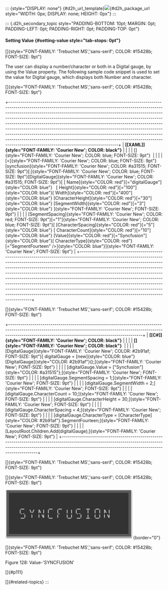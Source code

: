 ::: {style="DISPLAY: none"}
[](ms-xhelp:///?Id=d2h_url_template){#d2h_url_template}![](!package_url!){#d2h_package_url style="WIDTH: 0px; DISPLAY: none; HEIGHT: 0px"}
:::

::: {.d2h_secondary_topic style="PADDING-BOTTOM: 10pt; MARGIN: 0pt; PADDING-LEFT: 0pt; PADDING-RIGHT: 0pt; PADDING-TOP: 0pt"}
#### Setting Value {#setting-value style="tab-stops: 0pt"}

[]{style="FONT-FAMILY: 'Trebuchet MS','sans-serif'; COLOR: #15428b; FONT-SIZE: 9pt"} 

The user can display a number/character or both in a Digital gauge, by using the Value property. The following sample code snippet is used to set the value for Digital gauge, which displays both Number and character.

[]{style="FONT-FAMILY: 'Trebuchet MS','sans-serif'; COLOR: #15428b; FONT-SIZE: 9pt"} 

+------------------------------------------------------------------------------------------------------------------------------------------------------------------------------------------------------------------------------------------------------------------------------------------------------------------------------------------------------------------------------------------------------------------------------------------------------------------------------------------------------------------------------------------------------------------------------------------------------------------------------------------------------------------------------------------------------+
| **[\[XAML\]]{style="FONT-FAMILY: 'Courier New'; COLOR: black"}**                                                                                                                                                                                                                                                                                                                                                                                                                                                                                                                                                                                                                                     |
|                                                                                                                                                                                                                                                                                                                                                                                                                                                                                                                                                                                                                                                                                                      |
| []{style="FONT-FAMILY: 'Courier New'; COLOR: blue; FONT-SIZE: 9pt"}                                                                                                                                                                                                                                                                                                                                                                                                                                                                                                                                                                                                                                  |
|                                                                                                                                                                                                                                                                                                                                                                                                                                                                                                                                                                                                                                                                                                      |
| [\<]{style="FONT-FAMILY: 'Courier New'; COLOR: blue; FONT-SIZE: 9pt"}[syncfusion]{style="FONT-FAMILY: 'Courier New'; COLOR: #a31515; FONT-SIZE: 9pt"}[:]{style="FONT-FAMILY: 'Courier New'; COLOR: blue; FONT-SIZE: 9pt"}[DigitalGauge]{style="FONT-FAMILY: 'Courier New'; COLOR: #a31515; FONT-SIZE: 9pt"}[ [ Name]{style="COLOR: red"}[=\"digitalGauge\"]{style="COLOR: blue"}   [ Height]{style="COLOR: red"}[=\"100\"]{style="COLOR: blue"}[ Width]{style="COLOR: red"}[=\"400\"]{style="COLOR: blue"} [CharacterHeight]{style="COLOR: red"}[=\"30\"]{style="COLOR: blue"} [SegmentWidth]{style="COLOR: red"}[=\"3\"]{style="COLOR: blue"} ]{style="FONT-FAMILY: 'Courier New'; FONT-SIZE: 9pt"} |
|                                                                                                                                                                                                                                                                                                                                                                                                                                                                                                                                                                                                                                                                                                      |
| [SegmentSpacing]{style="FONT-FAMILY: 'Courier New'; COLOR: red; FONT-SIZE: 9pt"}[=\"1\"]{style="FONT-FAMILY: 'Courier New'; COLOR: blue; FONT-SIZE: 9pt"}[ [CharacterSpacing]{style="COLOR: red"}[=\"5\"]{style="COLOR: blue"} [ CharacterCount]{style="COLOR: red"}[=\"10\"]{style="COLOR: blue"} [Value]{style="COLOR: red"}[=\"Syncfusion\"]{style="COLOR: blue"}[ CharacterType]{style="COLOR: red"}[=\"SegmentFourteen\" /\>]{style="COLOR: blue"}]{style="FONT-FAMILY: 'Courier New'; FONT-SIZE: 9pt"}                                                                                                                                                                                         |
+------------------------------------------------------------------------------------------------------------------------------------------------------------------------------------------------------------------------------------------------------------------------------------------------------------------------------------------------------------------------------------------------------------------------------------------------------------------------------------------------------------------------------------------------------------------------------------------------------------------------------------------------------------------------------------------------------+

[]{style="FONT-FAMILY: 'Trebuchet MS','sans-serif'; COLOR: #15428b; FONT-SIZE: 9pt"} 

+------------------------------------------------------------------------------------------------------------------------------------------------------------------------------------------------------------------------------+
| **[\[C#\]]{style="FONT-FAMILY: 'Courier New'; COLOR: black"}**                                                                                                                                                               |
|                                                                                                                                                                                                                              |
| **[]{style="FONT-FAMILY: 'Courier New'; COLOR: black"}**                                                                                                                                                                     |
|                                                                                                                                                                                                                              |
| [DigitalGauge]{style="FONT-FAMILY: 'Courier New'; COLOR: #2b91af; FONT-SIZE: 9pt"}[ digitalGauge = [new]{style="COLOR: blue"} [DigitalGauge]{style="COLOR: #2b91af"}();]{style="FONT-FAMILY: 'Courier New'; FONT-SIZE: 9pt"} |
|                                                                                                                                                                                                                              |
| [digitalGauge.Value = [\"Syncfusion\"]{style="COLOR: #a31515"};]{style="FONT-FAMILY: 'Courier New'; FONT-SIZE: 9pt"}                                                                                                         |
|                                                                                                                                                                                                                              |
| [digitalGauge.SegmentSpacing = 1;]{style="FONT-FAMILY: 'Courier New'; FONT-SIZE: 9pt"}                                                                                                                                       |
|                                                                                                                                                                                                                              |
| [digitalGauge.SegmentWidth = 2;]{style="FONT-FAMILY: 'Courier New'; FONT-SIZE: 9pt"}                                                                                                                                         |
|                                                                                                                                                                                                                              |
| [digitalGauge.CharacterCount = 10;]{style="FONT-FAMILY: 'Courier New'; FONT-SIZE: 9pt"}                                                                                                                                      |
|                                                                                                                                                                                                                              |
| [digitalGauge.CharacterHeight = 30;]{style="FONT-FAMILY: 'Courier New'; FONT-SIZE: 9pt"}                                                                                                                                     |
|                                                                                                                                                                                                                              |
| [digitalGauge.CharacterSpacing = 4;]{style="FONT-FAMILY: 'Courier New'; FONT-SIZE: 9pt"}                                                                                                                                     |
|                                                                                                                                                                                                                              |
| [digitalGauge.CharacterType = [CharacterType]{style="COLOR: #2b91af"}.SegmentFourteen;]{style="FONT-FAMILY: 'Courier New'; FONT-SIZE: 9pt"}                                                                                  |
|                                                                                                                                                                                                                              |
| [LayoutRoot.Children.Add(digitalGauge);]{style="FONT-FAMILY: 'Courier New'; FONT-SIZE: 9pt"}                                                                                                                                 |
+------------------------------------------------------------------------------------------------------------------------------------------------------------------------------------------------------------------------------+

[]{style="FONT-FAMILY: 'Trebuchet MS','sans-serif'; COLOR: #15428b; FONT-SIZE: 9pt"} 

[]{style="FONT-FAMILY: 'Trebuchet MS','sans-serif'; COLOR: #15428b; FONT-SIZE: 9pt"} 

![](ImagesExt/image60_111.jpg){border="0"}

[]{style="FONT-FAMILY: 'Trebuchet MS','sans-serif'; COLOR: #15428b; FONT-SIZE: 9pt"} 

Figure 128: Value-\'SYNCFUSION\'

[]{#p111} 

[]{#related-topics}
:::
